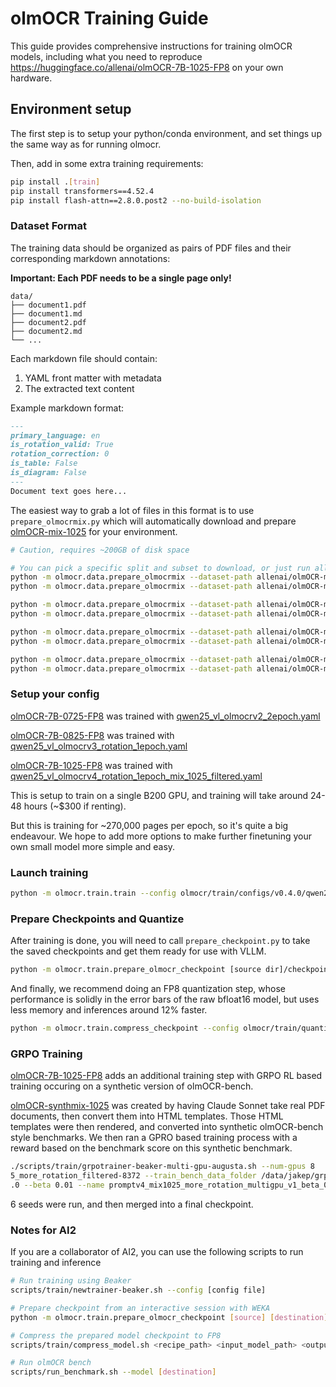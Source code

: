 # olmOCR Training Guide

This guide provides comprehensive instructions for training olmOCR models, including what you need to reproduce https://huggingface.co/allenai/olmOCR-7B-1025-FP8 on your own hardware.

## Environment setup

The first step is to setup your python/conda environment, and set things up the same way as for running olmocr.

Then, add in some extra training requirements:

```bash
pip install .[train]
pip install transformers==4.52.4
pip install flash-attn==2.8.0.post2 --no-build-isolation
```


### Dataset Format

The training data should be organized as pairs of PDF files and their corresponding markdown annotations:

**Important: Each PDF needs to be a single page only!** 

```
data/
├── document1.pdf
├── document1.md
├── document2.pdf
├── document2.md
└── ...
```

Each markdown file should contain:
1. YAML front matter with metadata
2. The extracted text content

Example markdown format:
```markdown
---
primary_language: en
is_rotation_valid: True
rotation_correction: 0
is_table: False
is_diagram: False
---
Document text goes here...
```

The easiest way to grab a lot of files in this format is to use `prepare_olmocrmix.py` which will automatically download and prepare 
[olmOCR-mix-1025](https://huggingface.co/datasets/allenai/olmOCR-mix-1025) for your environment.

```bash
# Caution, requires ~200GB of disk space

# You can pick a specific split and subset to download, or just run all these commands in order to get everything
python -m olmocr.data.prepare_olmocrmix --dataset-path allenai/olmOCR-mix-1025 --destination ~/olmOCR-mix-1025-extracted --subset 00_documents --split train                       
python -m olmocr.data.prepare_olmocrmix --dataset-path allenai/olmOCR-mix-1025 --destination ~/olmOCR-mix-1025-extracted --subset 00_documents --split eval

python -m olmocr.data.prepare_olmocrmix --dataset-path allenai/olmOCR-mix-1025 --destination ~/olmOCR-mix-1025-extracted --subset 01_books --split train                       
python -m olmocr.data.prepare_olmocrmix --dataset-path allenai/olmOCR-mix-1025 --destination ~/olmOCR-mix-1025-extracted --subset 01_books --split eval

python -m olmocr.data.prepare_olmocrmix --dataset-path allenai/olmOCR-mix-1025 --destination ~/olmOCR-mix-1025-extracted --subset 02_loc_transcripts --split train                       
python -m olmocr.data.prepare_olmocrmix --dataset-path allenai/olmOCR-mix-1025 --destination ~/olmOCR-mix-1025-extracted --subset 02_loc_transcripts --split eval

python -m olmocr.data.prepare_olmocrmix --dataset-path allenai/olmOCR-mix-1025 --destination ~/olmOCR-mix-1025-extracted --subset 03_national_archives --split train                       
python -m olmocr.data.prepare_olmocrmix --dataset-path allenai/olmOCR-mix-1025 --destination ~/olmOCR-mix-1025-extracted --subset 03_national_archives --split eval

```

### Setup your config

[olmOCR-7B-0725-FP8](https://huggingface.co/allenai/olmOCR-7B-0725-FP8) was trained with [qwen25_vl_olmocrv2_2epoch.yaml](/olmcr/train/configs/v0.2.0/qwen25_vl_olmocrv2_2epoch.yaml)

[olmOCR-7B-0825-FP8](https://huggingface.co/allenai/olmOCR-7B-0825-FP8) was trained with [qwen25_vl_olmocrv3_rotation_1epoch.yaml](/olmocr/train/configs/v0.3.0/qwen25_vl_olmocrv3_rotation_1epoch.yaml)

[olmOCR-7B-1025-FP8](https://huggingface.co/allenai/olmOCR-7B-1025-FP8) was trained with [qwen25_vl_olmocrv4_rotation_1epoch_mix_1025_filtered.yaml](/olmocr/train/configs/v0.4.0/qwen25_vl_olmocrv4_rotation_1epoch_mix_1025_filtered.yaml)


This is setup to train on a single B200 GPU, and training will take around 24-48 hours (~$300 if renting). 

But this is training for ~270,000 pages per epoch, so it's quite a big endeavour. We hope to add more options to make further finetuning your own small model more simple and easy.

### Launch training

```bash
python -m olmocr.train.train --config olmocr/train/configs/v0.4.0/qwen25_vl_olmocrv4_rotation_1epoch_mix_1025_filtered.yaml
```

### Prepare Checkpoints and Quantize

After training is done, you will need to call `prepare_checkpoint.py` to take the saved checkpoints
and get them ready for use with VLLM.

```bash
python -m olmocr.train.prepare_olmocr_checkpoint [source dir]/checkpoint-xxxx [destination]
```

And finally, we recommend doing an FP8 quantization step, whose performance is solidly in the error bars of the raw
bfloat16 model, but uses less memory and inferences around 12% faster.

```bash
python -m olmocr.train.compress_checkpoint --config olmocr/train/quantization_configs/qwen2_5vl_w8a8_fp8.yaml [destination] [destination-FP8]
```

### GRPO Training

[olmOCR-7B-1025-FP8](https://huggingface.co/allenai/olmOCR-7B-1025-FP8) adds an additional training step with GRPO RL based training
occuring on a synthetic version of olmOCR-bench.

[olmOCR-synthmix-1025](https://huggingface.co/datasets/allenai/olmOCR-synthmix-1025) was created by having Claude Sonnet take real PDF documents,
then convert them into HTML templates. Those HTML templates were then rendered, and converted into synthetic olmOCR-bench style benchmarks.
We then ran a GPRO based training process with a reward based on the benchmark score on this synthetic benchmark.

```bash
./scripts/train/grpotrainer-beaker-multi-gpu-augusta.sh --num-gpus 8      --model_name s3://ai2-oe-data/jakep/olmocr/qwen2.5-vl-7b-olmocrv4_1epoch_promptv4_mix102
5_more_rotation_filtered-8372 --train_bench_data_folder /data/jakep/grpo_data_mixes/olmocr-synthmix-1025-v2-rotate10p/bench_data --reward_bench 1.0 --reward_front_matter 1.0 --reward_eos 1
.0 --beta 0.01 --name promptv4_mix1025_more_rotation_multigpu_v1_beta_01_lr2e-6_frontmatter1_0_eos_28gen_synthmix-1025_rotate10p_importanceseq_finalrun_filtered_0 --seed 0 --importance_sampling_level sequence --gradient_accumulation_steps 28 --learning_rate 2e-6 --preemptible
```

6 seeds were run, and then merged into a final checkpoint.

### Notes for AI2
If you are a collaborator of AI2, you can use the following scripts to run training and inference

```bash
# Run training using Beaker
scripts/train/newtrainer-beaker.sh --config [config file]

# Prepare checkpoint from an interactive session with WEKA
python -m olmocr.train.prepare_olmocr_checkpoint [source] [destination]

# Compress the prepared model checkpoint to FP8
scripts/train/compress_model.sh <recipe_path> <input_model_path> <output_model_path>[--calibration-pdfs PATTERN]

# Run olmOCR bench
scripts/run_benchmark.sh --model [destination]
```
